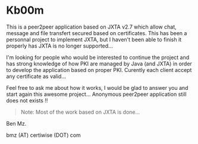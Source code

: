 # Kb00m

This is a peer2peer application based on JXTA v2.7 which allow chat, message and file transfert secured based on certificates.
This has been a personnal project to implement JXTA, but I haven't been able to finish it properly has JXTA is no longer supported...

I'm looking for people who would be interested to continue the project and has strong knowledge of how PKI are managed by Java (and JXTA) in order to develop the application based on proper PKI. Curently each client accept any certificate as valid...

Feel free to ask me about how it works, I would be glad to answer you and start again this awesome project... Anonymous peer2peer application still does not exists !!

> Note: Most of the work based on JXTA is done...



Ben Mz.

bmz (AT) certiwise (DOT) com 
